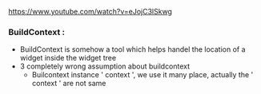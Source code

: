 https://www.youtube.com/watch?v=eJojC3lSkwg




### BuildContext : 

- BuildContext is somehow a tool which helps handel the location of a widget inside the widget tree
- 3 completely wrong assumption about buildcontext
  - Builcontext instance ' context ', we use it many place, actually the ' context ' are not same
